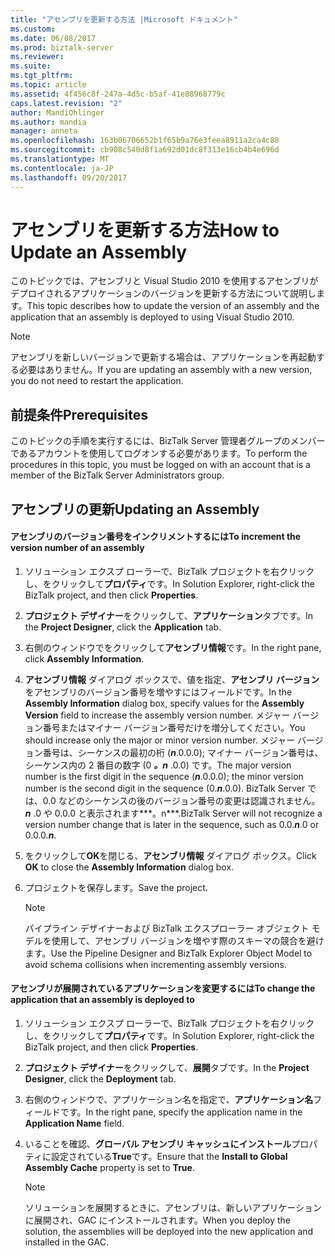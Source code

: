 ```yaml
---
title: "アセンブリを更新する方法 |Microsoft ドキュメント"
ms.custom: 
ms.date: 06/08/2017
ms.prod: biztalk-server
ms.reviewer: 
ms.suite: 
ms.tgt_pltfrm: 
ms.topic: article
ms.assetid: 4f456c8f-247a-4d5c-b5af-41e88968779c
caps.latest.revision: "2"
author: MandiOhlinger
ms.author: mandia
manager: anneta
ms.openlocfilehash: 163b06706652b1f65b9a76e3feea8911a2ca4c88
ms.sourcegitcommit: cb908c540d8f1a692d01dc8f313e16cb4b4e696d
ms.translationtype: MT
ms.contentlocale: ja-JP
ms.lasthandoff: 09/20/2017
---
```

# <a name="how-to-update-an-assembly"></a><span data-ttu-id="d72d6-102">アセンブリを更新する方法</span><span class="sxs-lookup"><span data-stu-id="d72d6-102">How to Update an Assembly</span></span>
<span data-ttu-id="d72d6-103">このトピックでは、アセンブリと Visual Studio 2010 を使用するアセンブリがデプロイされるアプリケーションのバージョンを更新する方法について説明します。</span><span class="sxs-lookup"><span data-stu-id="d72d6-103">This topic describes how to update the version of an assembly and the application that an assembly is deployed to using Visual Studio 2010.</span></span>  
  
> [!NOTE]  
>  <span data-ttu-id="d72d6-104">アセンブリを新しいバージョンで更新する場合は、アプリケーションを再起動する必要はありません。</span><span class="sxs-lookup"><span data-stu-id="d72d6-104">If you are updating an assembly with a new version, you do not need to restart the application.</span></span>  
  
## <a name="prerequisites"></a><span data-ttu-id="d72d6-105">前提条件</span><span class="sxs-lookup"><span data-stu-id="d72d6-105">Prerequisites</span></span>  
 <span data-ttu-id="d72d6-106">このトピックの手順を実行するには、BizTalk Server 管理者グループのメンバーであるアカウントを使用してログオンする必要があります。</span><span class="sxs-lookup"><span data-stu-id="d72d6-106">To perform the procedures in this topic, you must be logged on with an account that is a member of the BizTalk Server Administrators group.</span></span>  
  
## <a name="updating-an-assembly"></a><span data-ttu-id="d72d6-107">アセンブリの更新</span><span class="sxs-lookup"><span data-stu-id="d72d6-107">Updating an Assembly</span></span>  
  
#### <a name="to-increment-the-version-number-of-an-assembly"></a><span data-ttu-id="d72d6-108">アセンブリのバージョン番号をインクリメントするには</span><span class="sxs-lookup"><span data-stu-id="d72d6-108">To increment the version number of an assembly</span></span>  
  
1.  <span data-ttu-id="d72d6-109">ソリューション エクスプ ローラーで、BizTalk プロジェクトを右クリックし、をクリックして**プロパティ**です。</span><span class="sxs-lookup"><span data-stu-id="d72d6-109">In Solution Explorer, right-click the BizTalk project, and then click **Properties**.</span></span>  
  
2.  <span data-ttu-id="d72d6-110">**プロジェクト デザイナー**をクリックして、**アプリケーション**タブです。</span><span class="sxs-lookup"><span data-stu-id="d72d6-110">In the **Project Designer**, click the **Application** tab.</span></span>  
  
3.  <span data-ttu-id="d72d6-111">右側のウィンドウでをクリックして**アセンブリ情報**です。</span><span class="sxs-lookup"><span data-stu-id="d72d6-111">In the right pane, click **Assembly Information**.</span></span>  
  
4.  <span data-ttu-id="d72d6-112">**アセンブリ情報** ダイアログ ボックスで、値を指定、**アセンブリ バージョン**をアセンブリのバージョン番号を増やすにはフィールドです。</span><span class="sxs-lookup"><span data-stu-id="d72d6-112">In the **Assembly Information** dialog box, specify values for the **Assembly Version** field to increase the assembly version number.</span></span> <span data-ttu-id="d72d6-113">メジャー バージョン番号またはマイナー バージョン番号だけを増分してください。</span><span class="sxs-lookup"><span data-stu-id="d72d6-113">You should increase only the major or minor version number.</span></span> <span data-ttu-id="d72d6-114">メジャー バージョン番号は、シーケンスの最初の桁 (***n***.0.0.0); マイナー バージョン番号は、シーケンス内の 2 番目の数字 (0 ***。n*** .0.0) です。</span><span class="sxs-lookup"><span data-stu-id="d72d6-114">The major version number is the first digit in the sequence (***n***.0.0.0); the minor version number is the second digit in the sequence (0.***n***.0.0).</span></span> <span data-ttu-id="d72d6-115">BizTalk Server では、0.0 などのシーケンスの後のバージョン番号の変更は認識されません。 ***n*** .0 や 0.0.0 と表示されます***。n***.</span><span class="sxs-lookup"><span data-stu-id="d72d6-115">BizTalk Server will not recognize a version number change that is later in the sequence, such as 0.0.***n***.0 or 0.0.0.***n***.</span></span>  
  
5.  <span data-ttu-id="d72d6-116">をクリックして**OK**を閉じる、**アセンブリ情報** ダイアログ ボックス。</span><span class="sxs-lookup"><span data-stu-id="d72d6-116">Click **OK** to close the **Assembly Information** dialog box.</span></span>  
  
6.  <span data-ttu-id="d72d6-117">プロジェクトを保存します。</span><span class="sxs-lookup"><span data-stu-id="d72d6-117">Save the project.</span></span>  
  
    > [!NOTE]  
    >  <span data-ttu-id="d72d6-118">パイプライン デザイナーおよび BizTalk エクスプローラー オブジェクト モデルを使用して、アセンブリ バージョンを増やす際のスキーマの競合を避けます。</span><span class="sxs-lookup"><span data-stu-id="d72d6-118">Use the Pipeline Designer and BizTalk Explorer Object Model to avoid schema collisions when incrementing assembly versions.</span></span>  
  
#### <a name="to-change-the-application-that-an-assembly-is-deployed-to"></a><span data-ttu-id="d72d6-119">アセンブリが展開されているアプリケーションを変更するには</span><span class="sxs-lookup"><span data-stu-id="d72d6-119">To change the application that an assembly is deployed to</span></span>  
  
1.  <span data-ttu-id="d72d6-120">ソリューション エクスプ ローラーで、BizTalk プロジェクトを右クリックし、をクリックして**プロパティ**です。</span><span class="sxs-lookup"><span data-stu-id="d72d6-120">In Solution Explorer, right-click the BizTalk project, and then click **Properties**.</span></span>  
  
2.  <span data-ttu-id="d72d6-121">**プロジェクト デザイナー**をクリックして、**展開**タブです。</span><span class="sxs-lookup"><span data-stu-id="d72d6-121">In the **Project Designer**, click the **Deployment** tab.</span></span>  
  
3.  <span data-ttu-id="d72d6-122">右側のウィンドウで、アプリケーション名を指定で、**アプリケーション名**フィールドです。</span><span class="sxs-lookup"><span data-stu-id="d72d6-122">In the right pane, specify the application name in the **Application Name** field.</span></span>  
  
4.  <span data-ttu-id="d72d6-123">いることを確認、**グローバル アセンブリ キャッシュにインストール**プロパティに設定されている**True**です。</span><span class="sxs-lookup"><span data-stu-id="d72d6-123">Ensure that the **Install to Global Assembly Cache** property is set to **True**.</span></span>  
  
    > [!NOTE]  
    >  <span data-ttu-id="d72d6-124">ソリューションを展開するときに、アセンブリは、新しいアプリケーションに展開され、GAC にインストールされます。</span><span class="sxs-lookup"><span data-stu-id="d72d6-124">When you deploy the solution, the assemblies will be deployed into the new application and installed in the GAC.</span></span>
